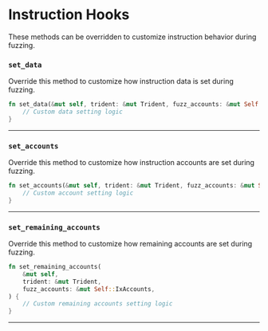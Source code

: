 # Instruction Hooks

These methods can be overridden to customize instruction behavior during fuzzing.

### `set_data`

Override this method to customize how instruction data is set during fuzzing.

```rust
fn set_data(&mut self, trident: &mut Trident, fuzz_accounts: &mut Self::IxAccounts) {
    // Custom data setting logic
}
```

---

### `set_accounts`

Override this method to customize how instruction accounts are set during fuzzing.

```rust
fn set_accounts(&mut self, trident: &mut Trident, fuzz_accounts: &mut Self::IxAccounts) {
    // Custom account setting logic
}
```

---

### `set_remaining_accounts`

Override this method to customize how remaining accounts are set during fuzzing.

```rust
fn set_remaining_accounts(
    &mut self,
    trident: &mut Trident,
    fuzz_accounts: &mut Self::IxAccounts,
) {
    // Custom remaining accounts setting logic
}
```

---
